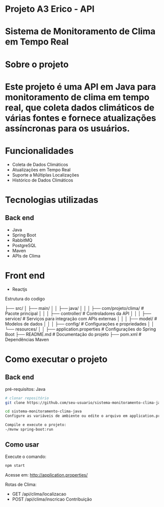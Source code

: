 # Projeto A3 Erico - API
# Sistema de Monitoramento de Clima em Tempo Real

# Sobre o projeto

# Este projeto é uma API em Java para monitoramento de clima em tempo real, que coleta dados climáticos de várias fontes e fornece atualizações assíncronas para os usuários.

# Funcionalidades
- Coleta de Dados Climáticos
- Atualizações em Tempo Real
- Suporte a Múltiplas Localizações
- Histórico de Dados Climáticos

# Tecnologias utilizadas
## Back end
- Java
- Spring Boot
- RabbitMQ
- PostgreSQL
- Maven
- APIs de Clima
 # Front end
- Reactjs

Estrutura do codigo

├── src/
│   ├── main/
│   │   ├── java/
│   │   │   ├── com/projeto/clima/           # Pacote principal
│   │   │   ├── controller/                  # Controladores da API
│   │   │   ├── service/                     # Serviços para integração com APIs externas
│   │   │   ├── model/                       # Modelos de dados
│   │   │   ├── config/                      # Configurações e propriedades
│   │   └── resources/
│   │       ├── application.properties       # Configurações do Spring Boot
├── README.md                                # Documentação do projeto
├── pom.xml                                  # Dependências Maven

# Como executar o projeto

## Back end
pré-requisitos: Java

```bash
# clonar repositório
git clone https://github.com/seu-usuario/sistema-monitoramento-clima-java.git

cd sistema-monitoramento-clima-java
Configure as variáveis de ambiente ou edite o arquivo em application.properties com suas credenciais de API e configurações do banco de dados.

Compile e execute o projeto:
-/mvnw spring-boot:run
```

## Como usar

Execute o comando:
```bash
npm start
```
Acesse em: http://application.properties/

Rotas de Clima:
- GET /api/clima/localizacao
- POST /api/clima/inscricao
 Contribuição







